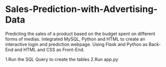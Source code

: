 # Sales-Prediction-with-Advertising-Data


Predicting the sales of a product based on the budget spent on different forms of medias.
Integrated MySQL, Python and HTML to create an interactive login and prediction webpage.
Using Flask and Python as Back-End and HTML and CSS as Front-End.

1.Run the SQL Query to create the tables
2.Run app.py
